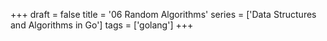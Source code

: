 +++
draft = false
title = '06 Random Algorithms'
series = ['Data Structures and Algorithms in Go']
tags = ['golang']
+++